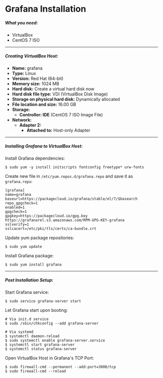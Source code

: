 # Grafana Installation

##### What you need:
- VirtualBox
- CentOS 7 ISO
---
##### Creating VirtualBox Host:
- **Name:** grafana
- **Type:** Linux
- **Version:** Red Hat (64-bit)
- **Memory size:** 1024 MB
- **Hard disk:** Create a virtual hard disk now
- **Hard disk file type:** VDI (VirtualBox Disk Image)
- **Storage on physical hard disk:** Dynamically allocated
- **File location and size:** 16.00 GB
- **Storage:**
  - **Controller: IDE** (CentOS 7 ISO Image File)
- **Network:**
  - **Adapter 2:**
    - **Attached to:** Host-only Adapter
---
##### Installing Grafana to VirtualBox Host:
Install Grafana dependencies:
```
$ sudo yum -y install initscripts fontconfig freetype* urw-fonts
```

Create new file in `/etc/yum.repos.d/grafana.repo` and save it as `grafana.repo`:
```
[grafana]
name=grafana
baseurl=https://packagecloud.io/grafana/stable/el/7/$basearch
repo_gpgcheck=1
enabled=1
gpgcheck=1
gpgkey=https://packagecloud.io/gpg.key https://grafanarel.s3.amazonaws.com/RPM-GPG-KEY-grafana
sslverify=1
sslcacert=/etc/pki/tls/certs/ca-bundle.crt
```
Update yum package repositories:
```
$ sudo yum update
```
Install Grafana package:
```
$ sudo yum install grafana
```
---
##### Post Installation Setup:
Start Grafana service:
```
$ sudo service grafana-server start
```

Let Grafana start upon booting:
```
# Via init.d service
$ sudo /sbin/chkconfig --add grafana-server

# Via systemd
$ systemctl daemon-reload
$ sudo systemctl enable grafana-server.service
$ systemctl start grafana-server
$ systemctl status grafana-server
```

Open VirtualBox Host in Grafana's TCP Port:
```
$ sudo firewall-cmd --permanent --add-port=3000/tcp
$ sudo firewall-cmd --reload
```

